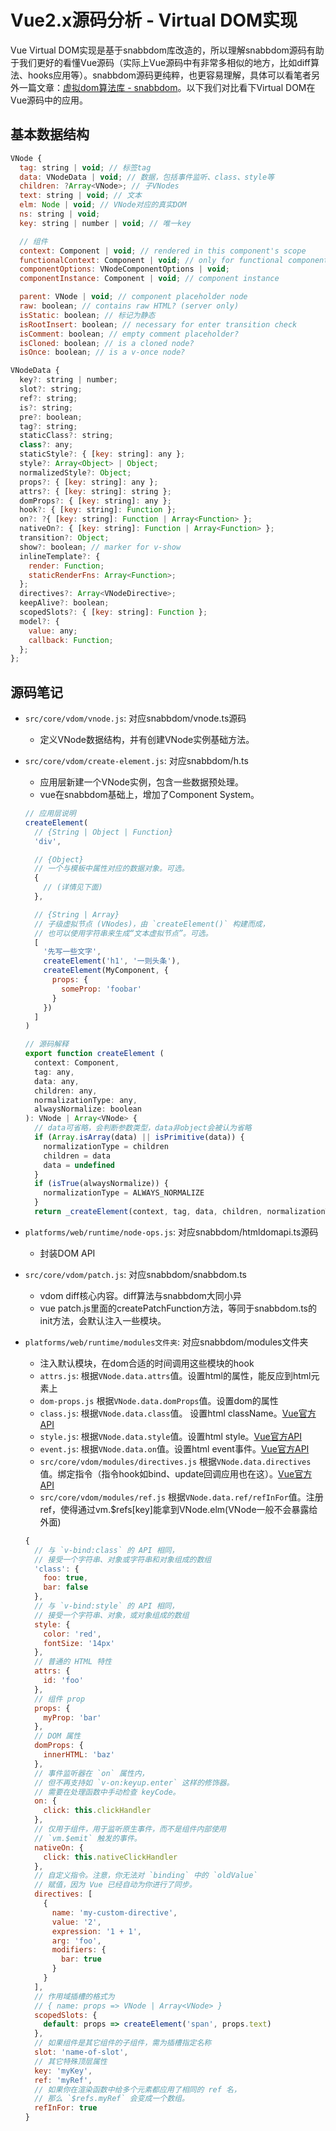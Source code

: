 # Vue2.x源码分析 - Virtual DOM实现

Vue Virtual DOM实现是基于snabbdom库改造的，所以理解snabbdom源码有助于我们更好的看懂Vue源码（实际上Vue源码中有非常多相似的地方，比如diff算法、hooks应用等）。snabbdom源码更纯粹，也更容易理解，具体可以看笔者另外一篇文章：[虚拟dom算法库 - snabbdom](./vue-code-2.snabbdom.md)。以下我们对比看下Virtual DOM在Vue源码中的应用。

## 基本数据结构

``` js
VNode {
  tag: string | void; // 标签tag
  data: VNodeData | void; // 数据，包括事件监听、class、style等
  children: ?Array<VNode>; // 子VNodes
  text: string | void; // 文本
  elm: Node | void; // VNode对应的真实DOM
  ns: string | void;
  key: string | number | void; // 唯一key

  // 组件
  context: Component | void; // rendered in this component's scope
  functionalContext: Component | void; // only for functional component root nodes
  componentOptions: VNodeComponentOptions | void;
  componentInstance: Component | void; // component instance

  parent: VNode | void; // component placeholder node
  raw: boolean; // contains raw HTML? (server only)
  isStatic: boolean; // 标记为静态
  isRootInsert: boolean; // necessary for enter transition check
  isComment: boolean; // empty comment placeholder?
  isCloned: boolean; // is a cloned node?
  isOnce: boolean; // is a v-once node?
```

``` js
VNodeData {
  key?: string | number;
  slot?: string;
  ref?: string;
  is?: string;
  pre?: boolean;
  tag?: string;
  staticClass?: string;
  class?: any;
  staticStyle?: { [key: string]: any };
  style?: Array<Object> | Object;
  normalizedStyle?: Object;
  props?: { [key: string]: any };
  attrs?: { [key: string]: string };
  domProps?: { [key: string]: any };
  hook?: { [key: string]: Function };
  on?: ?{ [key: string]: Function | Array<Function> };
  nativeOn?: { [key: string]: Function | Array<Function> };
  transition?: Object;
  show?: boolean; // marker for v-show
  inlineTemplate?: {
    render: Function;
    staticRenderFns: Array<Function>;
  };
  directives?: Array<VNodeDirective>;
  keepAlive?: boolean;
  scopedSlots?: { [key: string]: Function };
  model?: {
    value: any;
    callback: Function;
  };
};
```

## 源码笔记

* `src/core/vdom/vnode.js`: 对应snabbdom/vnode.ts源码
  * 定义VNode数据结构，并有创建VNode实例基础方法。
* `src/core/vdom/create-element.js`: 对应snabbdom/h.ts
  * 应用层新建一个VNode实例，包含一些数据预处理。
  * vue在snabbdom基础上，增加了Component System。
  ``` js
  // 应用层说明
  createElement(
    // {String | Object | Function}
    'div',

    // {Object}
    // 一个与模板中属性对应的数据对象。可选。
    {
      // (详情见下面)
    },

    // {String | Array}
    // 子级虚拟节点 (VNodes)，由 `createElement()` 构建而成，
    // 也可以使用字符串来生成“文本虚拟节点”。可选。
    [
      '先写一些文字',
      createElement('h1', '一则头条'),
      createElement(MyComponent, {
        props: {
          someProp: 'foobar'
        }
      })
    ]
  )
  ```
  ``` js
  // 源码解释
  export function createElement (
    context: Component,
    tag: any,
    data: any,
    children: any,
    normalizationType: any,
    alwaysNormalize: boolean
  ): VNode | Array<VNode> {
    // data可省略，会判断参数类型，data非object会被认为省略
    if (Array.isArray(data) || isPrimitive(data)) {
      normalizationType = children
      children = data
      data = undefined
    }
    if (isTrue(alwaysNormalize)) {
      normalizationType = ALWAYS_NORMALIZE
    }
    return _createElement(context, tag, data, children, normalizationType)
  ```
* `platforms/web/runtime/node-ops.js`: 对应snabbdom/htmldomapi.ts源码
  * 封装DOM API
* `src/core/vdom/patch.js`: 对应snabbdom/snabbdom.ts
  * vdom diff核心内容。diff算法与snabbdom大同小异
  * vue patch.js里面的createPatchFunction方法，等同于snabbdom.ts的init方法，会默认注入一些模块。
* `platforms/web/runtime/modules文件夹`: 对应snabbdom/modules文件夹
  * 注入默认模块，在dom合适的时间调用这些模块的hook
  * `attrs.js`: 根据`VNode.data.attrs`值。设置html的属性，能反应到html元素上
  * `dom-props.js` 根据`VNode.data.domProps`值。设置dom的属性
  * `class.js`: 根据`VNode.data.class`值。 设置html className。[Vue官方API](https://cn.vuejs.org/v2/guide/class-and-style.html)
  * `style.js`: 根据`VNode.data.style`值。设置html style。[Vue官方API](https://cn.vuejs.org/v2/guide/class-and-style.html)
  * `event.js`: 根据`VNode.data.on`值。设置html event事件。[Vue官方API](https://cn.vuejs.org/v2/guide/events.html)
  * `src/core/vdom/modules/directives.js` 根据`VNode.data.directives`值。绑定指令（指令hook如bind、update回调应用也在这）。[Vue官方API](https://cn.vuejs.org/v2/guide/custom-directive.html)
  * `src/core/vdom/modules/ref.js` 根据`VNode.data.ref/refInFor`值。注册ref，使得通过vm.$refs[key]能拿到VNode.elm(VNode一般不会暴露给外面)

  ``` js
  {
    // 与 `v-bind:class` 的 API 相同，
    // 接受一个字符串、对象或字符串和对象组成的数组
    'class': {
      foo: true,
      bar: false
    },
    // 与 `v-bind:style` 的 API 相同，
    // 接受一个字符串、对象，或对象组成的数组
    style: {
      color: 'red',
      fontSize: '14px'
    },
    // 普通的 HTML 特性
    attrs: {
      id: 'foo'
    },
    // 组件 prop
    props: {
      myProp: 'bar'
    },
    // DOM 属性
    domProps: {
      innerHTML: 'baz'
    },
    // 事件监听器在 `on` 属性内，
    // 但不再支持如 `v-on:keyup.enter` 这样的修饰器。
    // 需要在处理函数中手动检查 keyCode。
    on: {
      click: this.clickHandler
    },
    // 仅用于组件，用于监听原生事件，而不是组件内部使用
    // `vm.$emit` 触发的事件。
    nativeOn: {
      click: this.nativeClickHandler
    },
    // 自定义指令。注意，你无法对 `binding` 中的 `oldValue`
    // 赋值，因为 Vue 已经自动为你进行了同步。
    directives: [
      {
        name: 'my-custom-directive',
        value: '2',
        expression: '1 + 1',
        arg: 'foo',
        modifiers: {
          bar: true
        }
      }
    ],
    // 作用域插槽的格式为
    // { name: props => VNode | Array<VNode> }
    scopedSlots: {
      default: props => createElement('span', props.text)
    },
    // 如果组件是其它组件的子组件，需为插槽指定名称
    slot: 'name-of-slot',
    // 其它特殊顶层属性
    key: 'myKey',
    ref: 'myRef',
    // 如果你在渲染函数中给多个元素都应用了相同的 ref 名，
    // 那么 `$refs.myRef` 会变成一个数组。
    refInFor: true
  }
  ```